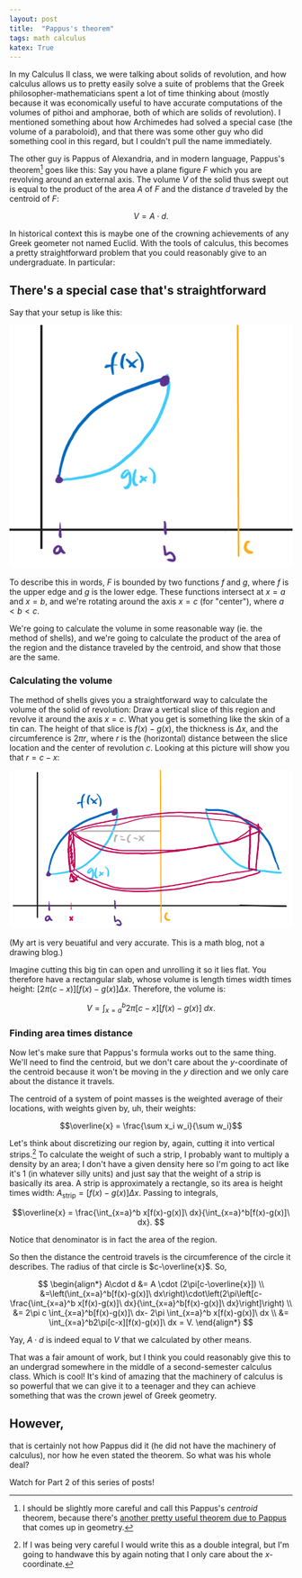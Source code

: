 ```yaml
---
layout: post
title:  "Pappus's theorem"
tags: math calculus 
katex: True
---
```


In my Calculus II class, we were talking about solids of revolution, and how calculus allows us to pretty easily solve a suite of problems that the Greek philosopher-mathematicians spent a lot of time thinking about (mostly because it was economically useful to have accurate computations of the volumes of pithoi and amphorae, both of which are solids of revolution). I mentioned something about how Archimedes had solved a special case (the volume of a paraboloid), and that there was some other guy who did something cool in this regard, but I couldn't pull the name immediately.

The other guy is Pappus of Alexandria, and in modern language, Pappus's theorem[^1] goes like this: Say you have a plane figure $F$ which you are revolving around an external axis. The volume $V$ of the solid thus swept out is equal to the product of the area $A$ of $F$ and the distance $d$ traveled by the centroid of $F$: 

$$V = A\cdot d.$$

In historical context this is maybe one of the crowning achievements of any Greek geometer not named Euclid. With the tools of calculus, this becomes a pretty straightforward problem that you could reasonably give to an undergraduate. In particular:

## There's a special case that's straightforward

Say that your setup is like this:

![A sketch of the region described in the paragraph below](/images/pappus-1.png)

 To describe this in words, $F$ is bounded by two functions $f$ and $g$, where $f$ is the upper edge and $g$ is the lower edge. These functions intersect at $x=a$ and $x=b$, and we're rotating around the axis $x=c$ (for "center"), where $a < b < c$.

 We're going to calculate the volume in some reasonable way (ie. the method of shells), and we're going to calculate the product of the area of the region and the distance traveled by the centroid, and show that those are the same.

### Calculating the volume

The method of shells gives you a straightforward way to calculate the volume of the solid of revolution: Draw a vertical slice of this region and revolve it around the axis $x=c$. What you get is something like the skin of a tin can. The height of that slice is $f(x) -g(x)$, the thickness is $\Delta x$, and the circumference is $2\pi r$, where $r$ is the (horizontal) distance between the slice location and the center of revolution $c$. Looking at this picture will show you that $r = c-x$:

![A sketch of a vertical slice revolved around x=c](/images/pappus-2.png)

(My art is very beuatiful and very accurate. This is a math blog, not a drawing blog.)

Imagine cutting this big tin can open and unrolling it so it lies flat. You therefore have a rectangular slab, whose volume is length times width times height: $[2\pi(c-x)][f(x)-g(x)]\Delta x$. Therefore, the volume is:

$$V = \int_{x=a}^b 2\pi [c-x][f(x)-g(x)]\ dx.$$

### Finding area times distance

Now let's make sure that Pappus's formula works out to the same thing. We'll need to find the centroid, but we don't care about the $y$-coordinate of the centroid because it won't be moving in the $y$ direction and we only care about the distance it travels.

The centroid of a system of point masses is the weighted average of their locations, with weights given by, uh, their weights:

$$\overline{x} = \frac{\sum x_i w_i}{\sum w_i}$$

Let's think about discretizing our region by, again, cutting it into vertical strips.[^2] To calculate the weight of such a strip, I probably want to multiply a density by an area; I don't have a given density here so I'm going to act like it's 1 (in whatever silly units) and just say that the weight of a strip is basically its area. A strip is approximately a rectangle, so its area is height times width: $A_\text{strip} = [f(x)-g(x)]\Delta x$. Passing to integrals, 

$$\overline{x} = \frac{\int_{x=a}^b x[f(x)-g(x)]\ dx}{\int_{x=a}^b[f(x)-g(x)]\ dx}. $$

Notice that denominator is in fact the area of the region.

So then the distance the centroid travels is the circumference of the circle it describes. The radius of that circle is $c-\overline{x}$. So,

$$
\begin{align*}
A\cdot d &= A \cdot (2\pi[c-\overline{x}]) \\
&=\left(\int_{x=a}^b[f(x)-g(x)]\ dx\right)\cdot\left(2\pi\left[c-\frac{\int_{x=a}^b x[f(x)-g(x)]\ dx}{\int_{x=a}^b[f(x)-g(x)]\ dx}\right]\right) \\
&= 2\pi c \int_{x=a}^b[f(x)-g(x)]\ dx- 2\pi \int_{x=a}^b x[f(x)-g(x)]\ dx \\
&= \int_{x=a}^b2\pi[c-x][f(x)-g(x)]\ dx = V.
\end{align*}
$$

Yay, $A\cdot d$ is indeed equal to $V$ that we calculated by other means.

That was a fair amount of work, but I think you could reasonably give this to an undergrad somewhere in the middle of a second-semester calculus class. Which is cool! It's kind of amazing that the machinery of calculus is so powerful that we can give it to a teenager and they can achieve something that was the crown jewel of Greek geometry. 

## However, 

that is certainly not how Pappus did it (he did not have the machinery of calculus), nor how he even stated the theorem. So what was his whole deal?

Watch for Part 2 of this series of posts!

[^1]: I should be slightly more careful and call this Pappus's *centroid* theorem, because there's [another pretty useful theorem due to Pappus](https://en.wikipedia.org/wiki/Pappus%27s_hexagon_theorem) that comes up in geometry.

[^2]: If I was being very careful I would write this as a double integral, but I'm going to handwave this by again noting that I only care about the $x$-coordinate.